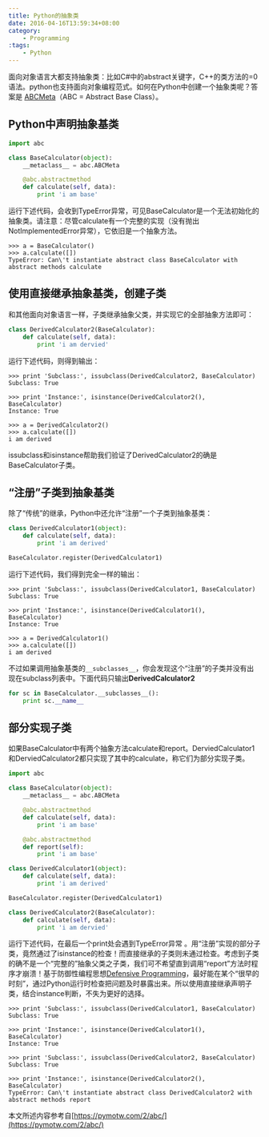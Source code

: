 ```yaml
---
title: Python的抽象类
date: 2016-04-16T13:59:34+08:00
category:
    - Programming
:tags:
    - Python
---
```


面向对象语言大都支持抽象类：比如C#中的abstract关键字，C++的类方法的=0语法。python也支持面向对象编程范式。如何在Python中创建一个抽象类呢？答案是 [ABCMeta](https://docs.python.org/2/library/abc.html)（ABC = Abstract Base Class）。

<!--more--> 

## Python中声明抽象基类

```python
import abc

class BaseCalculator(object):
    __metaclass__ = abc.ABCMeta

    @abc.abstractmethod
    def calculate(self, data):
        print 'i am base'
```

运行下述代码，会收到TypeError异常，可见BaseCalculator是一个无法初始化的抽象类。请注意：尽管calculate有一个完整的实现（没有抛出NotImplementedError异常），它依旧是一个抽象方法。

```bash-session
>>> a = BaseCalculator()
>>> a.calculate([])
TypeError: Can\'t instantiate abstract class BaseCalculator with abstract methods calculate
```

## 使用直接继承抽象基类，创建子类

和其他面向对象语言一样，子类继承抽象父类，并实现它的全部抽象方法即可：

```python
class DerivedCalculator2(BaseCalculator):
    def calculate(self, data):
        print 'i am dervied'
```

运行下述代码，则得到输出：

```bash-session
>>> print 'Subclass:', issubclass(DerivedCalculator2, BaseCalculator)
Subclass: True

>>> print 'Instance:', isinstance(DerivedCalculator2(), BaseCalculator)
Instance: True

>>> a = DerivedCalculator2()
>>> a.calculate([])
i am derived
```

issubclass和isinstance帮助我们验证了DerivedCalculator2的确是BaseCalculator子类。

## “注册”子类到抽象基类

除了“传统”的继承，Python中还允许“注册”一个子类到抽象基类：

```python
class DerivedCalculator1(object):
    def calculate(self, data):
        print 'i am derived'

BaseCalculator.register(DerivedCalculator1)
```

运行下述代码，我们得到完全一样的输出：

```bash-session
>>> print 'Subclass:', issubclass(DerivedCalculator1, BaseCalculator)
Subclass: True

>>> print 'Instance:', isinstance(DerivedCalculator1(), BaseCalculator)
Instance: True

>>> a = DerivedCalculator1()
>>> a.calculate([])
i am derived
```

不过如果调用抽象基类的`__subclasses__`，你会发现这个“注册”的子类并没有出现在subclass列表中。下面代码只输出**DerivedCalculator2**

```python
for sc in BaseCalculator.__subclasses__():
    print sc.__name__
```

## 部分实现子类

如果BaseCalculator中有两个抽象方法calculate和report。DerviedCalculator1和DerviedCalculator2都只实现了其中的calculate，称它们为部分实现子类。

```python
import abc

class BaseCalculator(object):
    __metaclass__ = abc.ABCMeta

    @abc.abstractmethod
    def calculate(self, data):
        print 'i am base'

    @abc.abstractmethod
    def report(self):
        print 'i am base'

class DerivedCalculator1(object):
    def calculate(self, data):
        print 'i am derived'

BaseCalculator.register(DerivedCalculator1)

class DerivedCalculator2(BaseCalculator):
    def calculate(self, data):
        print 'i am dervied'
```

运行下述代码，在最后一个print处会遇到TypeError异常 。用“注册”实现的部分子类，竟然通过了isinstance的检查！而直接继承的子类则未通过检查。考虑到子类的确不是一个“完整的”抽象父类之子类，我们可不希望直到调用“report”方法时程序才崩溃！基于防御性编程思想[Defensive Programming](https://en.wikipedia.org/wiki/Defensive_programming)，最好能在某个“很早的时刻”，通过Python运行时检查把问题及时暴露出来。所以使用直接继承声明子类，结合instance判断，不失为更好的选择。

```bash-session
>>> print 'Subclass:', issubclass(DerivedCalculator1, BaseCalculator)
Subclass: True

>>> print 'Instance:', isinstance(DerivedCalculator1(), BaseCalculator)
Instance: True

>>> print 'Subclass:', issubclass(DerivedCalculator2, BaseCalculator)
Subclass: True

>>> print 'Instance:', isinstance(DerivedCalculator2(), BaseCalculator)
TypeError: Can\'t instantiate abstract class DerivedCalculator2 with abstract methods report
```
    
本文所述内容参考自[https://pymotw.com/2/abc/](https://pymotw.com/2/abc/)
